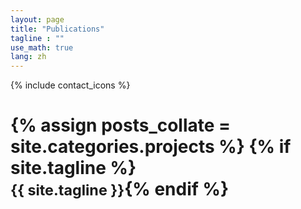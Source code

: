 ```yaml
---
layout: page
title: "Publications"
tagline : ""
use_math: true
lang: zh
---
```

<!-- {% include JB/setup %}

{% assign posts_collate = site.categories.projects %}
{% include JB/posts_collate %} -->

<!-- {% include JB/setup %} -->
<div class="page-header">
  <div class="pull-right">
    {% include contact_icons %}
  </div>
  <h1>
    {% assign posts_collate = site.categories.projects %}
    {% if site.tagline %}<br/><small>{{ site.tagline }}</small>{% endif %}
  </h1>
</div>

<link rel="stylesheet" href="/glyphicons/css/glyphicons.css">

<table style="width:100%">
<col width="20%">
<col width="10">
<col >

<!-- <tr height="50">
<td style="padding-left: 1px;
    padding-bottom: 3px;
    vertical-align: bottom;">
    <strong style="font-size: 25px;">2017</strong></td>
</tr> -->

<!-- <tr style="border-bottom:1pt solid #eee" >
<td markdown="1">
![videovec](/img/main/videovec.jpg){:class="img-shadow"}
</td>
<td></td>
<td markdown="1">
<div><a href="/archive/research/videovec/"><b>Video Vectorization via Tetrahedral Remeshing</b></a></div>
<div><b>Chuan Wang</b>, Jie Zhu, Yanwen Guo, Wenping Wang</div>
<div><i>IEEE Transactions on Image Processing, 2017</i></div>
<div><i>"converting a raster video into its vectorized version, with perservation of the video features"</i></div>

|| <em class="icon-home"></em> || [project page](/archive/research/videovec/) || <em class="icon-file"></em> || [paper](/archive/research/videovec/paper.pdf) || <em class="icon-film"></em> || [video demo](https://youtu.be/KmPdjB8f4ww) ||

</td> 
</tr> -->

<!-- <tr height="50">
<td style="padding-left: 1px;
    padding-bottom: 3px;
    vertical-align: bottom;">
    <strong style="font-size: 25px;">2016</strong></td>
</tr> -->


<!-- <tr style="border-bottom:1pt solid #eee" >
<td markdown="1">
![spiden](/img/main/aaai.jpg){:class="img-shadow"}
</td>
<td></td>
<td markdown="1">
<div><a href="/archive/research/look-listen-learn/"><b>Look, Listen and Learn - A Multimodal LSTM for Speaker Identification</b></a></div>
<div>Jimmy SJ. Ren, Yongtao Hu, Yu-Wing Tai, <b>Chuan Wang</b>, Li Xu, Wenxiu Sun, Qiong Yan</div>
<div><i>The 30th AAAI Conference on Artificial Intelligence (AAAI 2016)</i></div>
<div><i>"speaker identification through multimodal weight sharing LSTM"</i></div>

|| <em class="icon-home"/> || [project page](/archive/research/look-listen-learn/) || <em class="icon-file"/> || [paper](/archive/research/look-listen-learn/paper.pdf) || <em class="icon-github"/> || [source code](https://github.com/jimmy-ren/lstm_speaker_naming_aaai16) ||

</td> 
</tr> -->

<!-- <tr height="50">
<td style="padding-left: 1px;
    padding-bottom: 3px;
    vertical-align: bottom;">
    <strong style="font-size: 25px;">2015</strong></td>
</tr> -->

<!-- <tr style="border-bottom:1pt solid #eee" >
<td markdown="1">
![thesis](/img/main/hkulogo2.jpg){:class="img-shadow"}
</td>
<td></td>
<td markdown="1">
<div><b>Ph.D Thesis: Video Object Co-Segmentation and Video Vectorization</b></div>
<div><b>Chuan Wang</b></div>
<div><i>The University of Hong Kong, January 2015.</i></div>
<div><i>"a detailed version of the works in video object co-segmentation and video vectorization"</i></div>

|| <em class="icon-file"></em> || thesis || <!--[thesis](/archive/research/thesis.pdf)-->

<!-- </td> 
</tr> -->

<!-- <tr height="50">
<td style="padding-left: 1px;
    padding-bottom: 3px;
    vertical-align: bottom;">
    <strong style="font-size: 25px;">2014</strong></td>
</tr> -->

<!-- <tr style="border-bottom:1pt solid #eee" >
<td markdown="1">
![videocoseg](/img/main/videocoseg.jpg){:class="img-shadow"}
</td>
<td></td>
<td markdown="1">
<div><a href="/archive/research/videocoseg/"><b>Video Object Co-segmentation via Subspace Clustering and Quadratic Pseudo-Boolean Optimization in an MRF Framework</b></a></div>
<div><b>Chuan Wang</b>, Yanwen Guo, Jie Zhu, Linbo Wang, Wenping Wang</div>
<div><i>IEEE Transactions on Multimedia, 2014.</i></div>
<div><i>"common-foreground co-segmentation system for a group of videos"</i></div>

|| <em class="icon-home"/> || [project page](/archive/research/videocoseg/) || <em class="icon-file"/> || [paper](/archive/research/videocoseg/paper.pdf) || <em class="icon-film"/> || [video demo](https://youtu.be/vbeN6JMkuGk) ||

</td> 
</tr> -->

</table>

<style type="text/css">
td {
    border: 0.5px;
    vertical-align: center;
    text-align: left;
}
</style>
